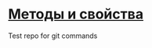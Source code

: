 # [Методы и свойства](https://stepik.org/lesson/682539/step/20?unit=681351)

Test repo for git commands
